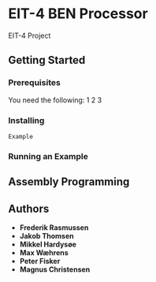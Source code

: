 # EIT-4 BEN Processor
EIT-4 Project

## Getting Started

### Prerequisites
You need the following:
1
2
3
### Installing

```
Example
```

### Running an Example

## Assembly Programming

## Authors

* **Frederik Rasmussen**
* **Jakob Thomsen**
* **Mikkel Hardysøe**
* **Max Wæhrens**
* **Peter Fisker**
* **Magnus Christensen**